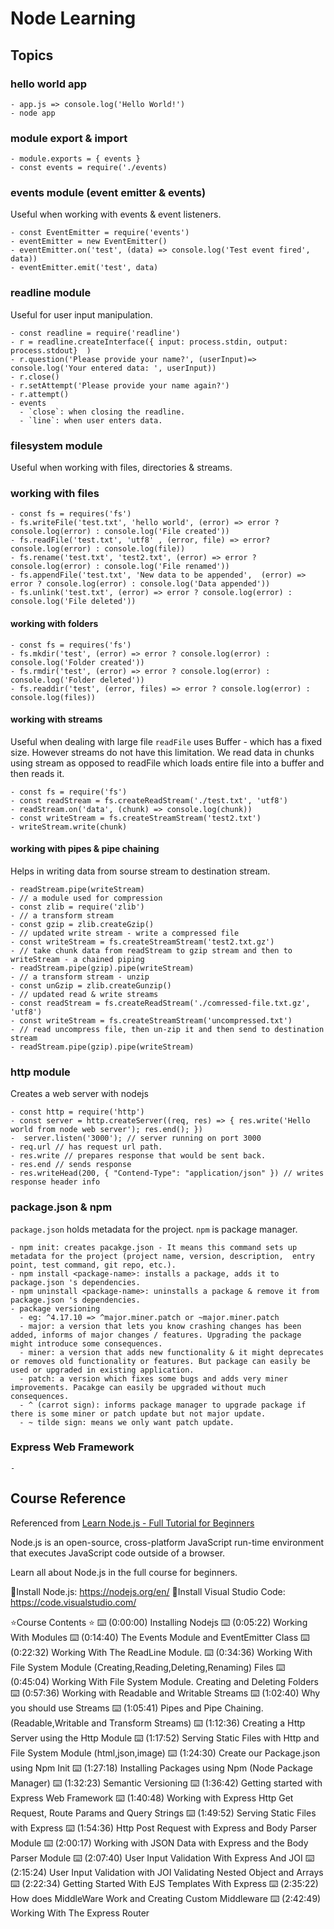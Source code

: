 # Node Learning

## Topics

### hello world app

    - app.js => console.log('Hello World!')
    - node app
  
### module export & import

    - module.exports = { events }
    - const events = require('./events)

### events module (event emitter & events)

Useful when working with events & event listeners.

    - const EventEmitter = require('events')
    - eventEmitter = new EventEmitter()
    - eventEmitter.on('test', (data) => console.log('Test event fired', data))
    - eventEmitter.emit('test', data)

### readline module

Useful for user input manipulation.

    - const readline = require('readline')
    - r = readline.createInterface({ input: process.stdin, output: process.stdout}  )
    - r.question('Please provide your name?', (userInput)=> console.log('Your entered data: ', userInput))
    - r.close()
    - r.setAttempt('Please provide your name again?')
    - r.attempt()
    - events
      - `close`: when closing the readline.
      - `line`: when user enters data.

### filesystem module

Useful when working with files, directories & streams.

### working with files

    - const fs = requires('fs')
    - fs.writeFile('test.txt', 'hello world', (error) => error ? console.log(error) : console.log('File created'))
    - fs.readFile('test.txt', 'utf8' , (error, file) => error? console.log(error) : console.log(file))
    - fs.rename('test.txt', 'test2.txt', (error) => error ? console.log(error) : console.log('File renamed'))
    - fs.appendFile('test.txt', 'New data to be appended',  (error) => error ? console.log(error) : console.log('Data appended'))
    - fs.unlink('test.txt', (error) => error ? console.log(error) : console.log('File deleted'))

#### working with folders

    - const fs = requires('fs')
    - fs.mkdir('test', (error) => error ? console.log(error) : console.log('Folder created'))
    - fs.rmdir('test', (error) => error ? console.log(error) : console.log('Folder deleted'))
    - fs.readdir('test', (error, files) => error ? console.log(error) : console.log(files))

#### working with streams

Useful when dealing with large file
`readFile` uses Buffer - which has a fixed size. However streams do not have this limitation.
We read data in chunks using stream as opposed to readFile which loads entire file into a buffer and then reads it.
  
    - const fs = require('fs')
    - const readStream = fs.createReadStream('./test.txt', 'utf8')
    - readStream.on('data', (chunk) => console.log(chunk))
    - const writeStream = fs.createStreamStream('test2.txt')
    - writeStream.write(chunk)

#### working with pipes & pipe chaining

Helps in writing data from sourse stream to destination stream.

    - readStream.pipe(writeStream)
    - // a module used for compression
    - const zlib = require('zlib')
    - // a transform stream
    - const gzip = zlib.createGzip()
    - // updated write stream - write a compressed file
    - const writeStream = fs.createStreamStream('test2.txt.gz')
    - // take chunk data from readStream to gzip stream and then to writeStream - a chained piping 
    - readStream.pipe(gzip).pipe(writeStream)
    - // a transform stream - unzip
    - const unGzip = zlib.createGunzip()
    - // updated read & write streams
    - const readStream = fs.createReadStream('./comressed-file.txt.gz', 'utf8')
    - const writeStream = fs.createStreamStream('uncompressed.txt')
    - // read uncompress file, then un-zip it and then send to destination stream
    - readStream.pipe(gzip).pipe(writeStream)

### http module

Creates a web server with nodejs

    - const http = require('http')
    - const server = http.createServer((req, res) => { res.write('Hello world from node web server'); res.end(); })
    -  server.listen('3000'); // server running on port 3000
    - req.url // has request url path.
    - res.write // prepares response that would be sent back.
    - res.end // sends response
    - res.writeHead(200, { "Contend-Type": "application/json" }) // writes response header info 

### package.json & npm

`package.json` holds metadata for the project. `npm` is package manager.

    - npm init: creates pacakge.json - It means this command sets up metadata for the project (project name, version, description,  entry point, test command, git repo, etc.).
    - npm install <package-name>: installs a package, adds it to package.json 's dependencies.
    - npm uninstall <package-name>: uninstalls a package & remove it from package.json 's dependencies.
    - package versioning
      - eg: ^4.17.10 => ^major.miner.patch or ~major.miner.patch
      - major: a version that lets you know crashing changes has been added, informs of major changes / features. Upgrading the package might introduce some consequences.
      - miner: a version that adds new functionality & it might deprecates or removes old functionality or features. But package can easily be used or upgraded in existing application.
      - patch: a version which fixes some bugs and adds very miner improvements. Pacakge can easily be upgraded without much consequences.
      - ^ (carrot sign): informs package manager to upgrade package if there is some miner or patch update but not major update.
      - ~ tilde sign: means we only want patch update.

### Express Web Framework

    - 

## Course Reference

Referenced from [Learn Node.js - Full Tutorial for Beginners](https://www.youtube.com/watch?v=RLtyhwFtXQA)

Node.js is an open-source, cross-platform JavaScript run-time environment that executes JavaScript code outside of a browser.

Learn all about Node.js in the full course for beginners.

🔗Install Node.js: https://nodejs.org/en/
🔗Install Visual Studio Code: https://code.visualstudio.com/

⭐️Course Contents ⭐️
⌨️ (0:00:00) Installing Nodejs
⌨️ (0:05:22) Working With Modules
⌨️ (0:14:40) The Events Module and EventEmitter Class
⌨️ (0:22:32) Working With The ReadLine Module.
⌨️ (0:34:36) Working With File System Module (Creating,Reading,Deleting,Renaming) Files
⌨️ (0:45:04) Working With File System Module. Creating and Deleting Folders
⌨️ (0:57:36) Working with Readable and Writable Streams
⌨️ (1:02:40) Why you should use Streams
⌨️ (1:05:41) Pipes and Pipe Chaining. (Readable,Writable and Transform Streams)
⌨️ (1:12:36) Creating a Http Server using the Http Module
⌨️ (1:17:52) Serving Static Files with Http and File System Module (html,json,image)
⌨️ (1:24:30) Create our Package.json using Npm Init
⌨️ (1:27:18) Installing Packages using Npm (Node Package Manager)
⌨️ (1:32:23) Semantic Versioning
⌨️ (1:36:42) Getting started with Express Web Framework
⌨️ (1:40:48) Working with Express Http Get Request, Route Params and Query Strings
⌨️ (1:49:52) Serving Static Files with Express
⌨️ (1:54:36) Http Post Request with Express and Body Parser Module
⌨️ (2:00:17) Working with JSON Data with Express and the Body Parser Module
⌨️ (2:07:40) User Input Validation With Express And JOI
⌨️ (2:15:24) User Input Validation with JOI Validating Nested Object and Arrays
⌨️ (2:22:34) Getting Started With EJS Templates With Express
⌨️ (2:35:22) How does MiddleWare Work and Creating Custom Middleware
⌨️ (2:42:49) Working With The Express Router
